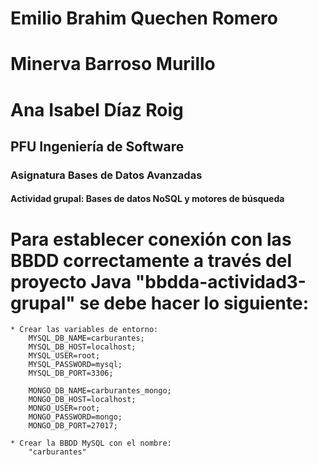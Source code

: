 # Emilio Brahim Quechen Romero
# Minerva Barroso Murillo
# Ana Isabel Díaz Roig

## PFU Ingeniería de Software
### Asignatura Bases de Datos Avanzadas
#### Actividad grupal: Bases de datos NoSQL y motores de búsqueda

# Para establecer conexión con las BBDD correctamente a través del proyecto Java "bbdda-actividad3-grupal" se debe hacer lo siguiente:

	* Crear las variables de entorno:
		MYSQL_DB_NAME=carburantes;
		MYSQL_DB_HOST=localhost;
		MYSQL_USER=root;
		MYSQL_PASSWORD=mysql;
		MYSQL_DB_PORT=3306;
		
		MONGO_DB_NAME=carburantes_mongo;
		MONGO_DB_HOST=localhost;
		MONGO_USER=root;
		MONGO_PASSWORD=mongo;
		MONGO_DB_PORT=27017;

	* Crear la BBDD MySQL con el nombre:
		"carburantes"

